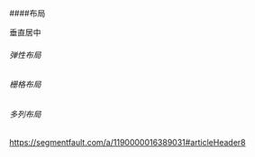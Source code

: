 ####布局

垂直居中

###### 弹性布局

###### 栅格布局

###### 多列布局

https://segmentfault.com/a/1190000016389031#articleHeader8